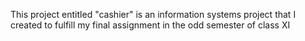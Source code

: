 This project entitled "cashier" is an information systems project that I created to fulfill my final assignment in the odd semester of class XI

